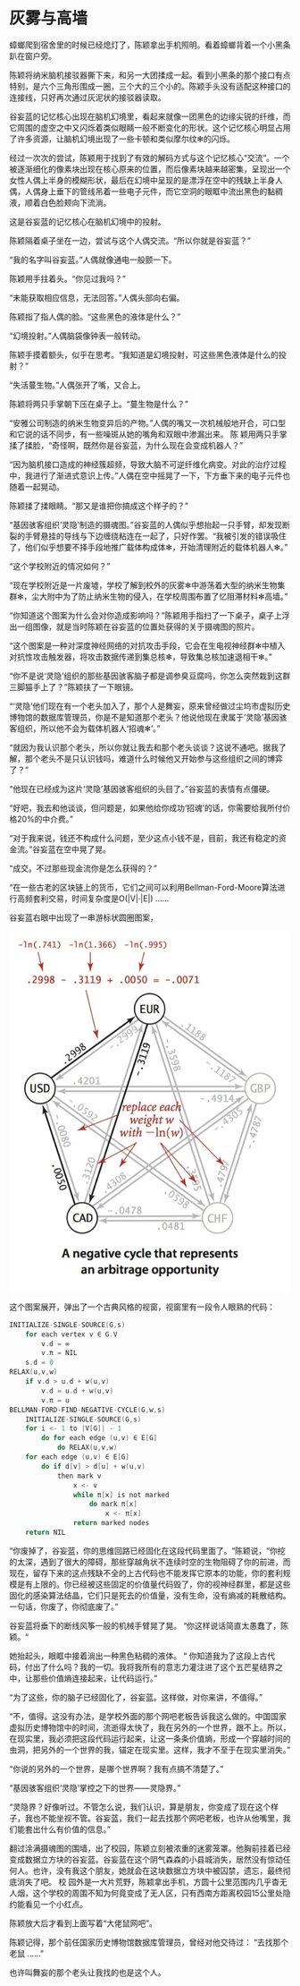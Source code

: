 # 灰雾与高墙

蟑螂爬到宿舍里的时候已经熄灯了，陈颖拿出手机照明。看着蟑螂背着一个小黑条趴在窗户旁。

陈颖将纳米脑机接驳器撕下来，和另一大团揉成一起。看到小黑条的那个接口有点特别，是六个三角形围成一圈，三个大的三个小的。陈颖手头没有适配这种接口的连接线，只好再次通过灰泥状的接驳器读取。

谷妄蓝的记忆核心出现在脑机幻境里，看起来就像一团黑色的边缘尖锐的纤维，而它周围的虚空之中又闪烁着类似眼睛一般不断变化的形状。这个记忆核心明显占用了许多资源，让脑机幻境出现了一些卡顿和类似摩尔纹✻的闪烁。

经过一次次的尝试，陈颖用于找到了有效的解码方式与这个记忆核心“交流”。一个被逐渐细化的像素块出现在核心原来的位置，而后像素块越来越密集，呈现出一个女性人偶上半身的模糊形状，最后在幻境中呈现的是漂浮在空中的残缺上半身人偶，人偶身上垂下的管线吊着一些电子元件，而它空洞的眼眶中流出黑色的黏稠液，顺着白色脸颊向下流淌。

这是谷妄蓝的记忆核心在脑机幻境中的投射。

陈颖隔着桌子坐在一边，尝试与这个人偶交流。“所以你就是谷妄蓝？”

“我的名字叫谷妄蓝。”人偶就像通电一般颤一下。

陈颖用手拄着头。“你见过我吗？”

“未能获取相应信息，无法回答。”人偶头部向右偏。

陈颖指了指人偶的脸。“这些黑色的液体是什么？”

“幻境投射。”人偶脑袋像钟表一般转动。

陈颖手摸着额头，似乎在思考。“我知道是幻境投射，可这些黑色液体是什么的投射？”

“失活蔓生物。”人偶张开了嘴，又合上。

陈颖将两只手掌朝下压在桌子上。“蔓生物是什么？”

“安雅公司制造的纳米生物变异后的产物。”人偶的嘴又一次机械般地开合，可口型和它说的话不同步，有一些噪斑从她的嘴角和双眼中渗漏出来。 陈 颖用两只手掌揉了揉脸，“奇怪啊，既然你是谷妄蓝，为什么现在会变成机器人？”

“因为脑机接口造成的神经簇超频，导致大脑不可逆纤维化病变。对此的治疗过程中，我进行了渐进式意识上传。”人偶在空中摇晃了一下，下方垂下来的电子元件也随着一起晃动。

陈颖揉了揉眼睛。“那又是谁把你搞成这个样子的？”

“基因骇客组织’灵隐’制造的摄魂图。”谷妄蓝的人偶似乎想抬起一只手臂，却发现断裂的手臂悬挂的导线与下边缠绕粘连在一起了，只好作罢。“我被引发的错误吸住了，他们似乎想要不择手段地推广载体构成体✻，开始清理附近的载体机器人✻。”

“这个学校附近的情况如何？”

“现在学校附近是一片废墟，学校了解到校外的灰雾✻中游荡着大型的纳米生物集群✻，尘大附中为了防止纳米生物的侵入，在学校周围布置了忆阻滞材料✻高墙。”

“你知道这个图案为什么会对你造成影响吗？”陈颖用手指扫了一下桌子，桌子上浮出一组图像，就是当时陈颖在谷妄蓝的位置处获得的关于摄魂图的照片。

“这个图案是一种对深度神经网络的对抗攻击手段，它会在生电视神经群✻中植入对抗性攻击触发器，将攻击数据传递到集总核✻，导致集总核加速退相干✻。”

“你不是说‘灵隐’组织的那些基因骇客脑子都是调参臭豆腐吗，你怎么突然栽到这群三脚猫手上了？”陈颖扶了一下眼镜。

“‘灵隐’他们现在有一个老头加入了，那个人是舞妄，原来曾经做过尘坞市虚拟历史博物馆的数据库管理员，你是不是知道那个老头？他说他现在隶属于‘灵隐’基因骇客组织，所以他不会为载体机器人‘招魂✻’。”

“就因为我认识那个老头，所以你就让我去和那个老头谈谈？这说不通吧。据我了解，那个老头不是只认识钱吗，难道什么时候他又开始参与这些组织之间的博弈了？”

“他现在已经成为这片‘灵隐’基因骇客组织的头目了。”谷妄蓝的表情有点僵硬。

“好吧，我去和他谈谈，但问题是，如果他给你成功‘招魂’的话，你需要给我所付价格20%的中介费。”

“对于我来说，钱还不构成什么问题，至少这点小钱不是，目前，我还有稳定的资金流。”谷妄蓝在空中晃了晃。

“成交。不过那些现金流你是怎么获得的？”

“在一些古老的区块链上的货币，它们之间可以利用Bellman-Ford-Moore算法进行高频套利交易，时间复杂度是O\(\|V\|·\|E\|\) ……

谷妄蓝右眼中出现了一串游标状圆圈图案，

![](../.gitbook/assets/image%20%281%29.png)

这个图案展开，弹出了一个古典风格的视窗，视窗里有一段令人眼熟的代码：

```c
INITIALIZE-SINGLE-SOURCE(G,s)
    for each vertex v ∈ G.V
        v.d = ∞
        v.π = NIL 
    s.d = 0
RELAX(u,v,w)
    if v.d > u.d + w(u,v)
        v.d = u.d + w(u,v)
        v.π = u 
BELLMAN-FORD-FIND-NEGATIVE-CYCLE(G,w,s)
    INITIALIZE-SINGLE-SOURCE(G,s)
    for i <- 1 to |V[G]| - 1 
        do for each edge (u,v) ∈ E[G]
            do RELAX(u,v,w)
    for each edge (u,v) ∈ E[G]
        do if d[v] > d[u] + w(u,v)
            then mark v
                x <- v
                while π[x] is not marked 
                    do mark π[x]
                        x <- π[x]
                return marked nodes 
    return NIL
```

“你废掉了，谷妄蓝，你的思维回路已经固化在这段代码里面了。“陈颖说，“你挖的太深，遇到了很大的障碍，那些穿越角状不连续时空的生物阻碍了你的前进，而现在，留存下来的这点残缺不全的上古代码也不能发挥它原本的功能，你的套利规模是有上限的。你已经被这些固定的价值量代码毁了，你的视神经群里，都是这些固化的感染算法结晶，它们只是死去的价值量，没有生命，没有熵减的耗散结构。一句话，你废了，你彻底废了。”

谷妄蓝将垂下的断线风筝一般的机械手臂晃了晃。 “你这样说话简直太愚蠢了，陈颖。“

她抬起头，眼眶中接着淌出一种黑色粘稠的液体。 “ 你知道我为了这段上古代码，付出了什么吗？我的一切。我将我所有的意志力灌注进了这个五芒星结界之中，让那些价值熵连接起来，让代码运行。”

“为了这些，你的脑子已经固化了，谷妄蓝。这样做，对你来讲，不值得。”

“不，值得。这没有办法，是学校外面的那个网吧老板告诉我这么做的。中国国家虚拟历史博物馆中的时间，流逝得太快了，我在另外的一个世界，跟不上。所以，在现实里，我必须把这段代码运行起来，让这一条条价值熵，形成一个穿越时间的虫洞，把另外的一个世界的我，锚定在现实里。这样，我才不至于在现实里消失。”

“你说的另外的一个世界，是哪个世界啊？我有点搞不清楚了。”

“基因骇客组织‘灵隐’掌控之下的世界——灵隐界。”

“灵隐界？好像听过。不管怎么说，我们认识，算是朋友，你变成了现在这个样子，我也不能坐视不管。谷妄蓝，我们一起去找那个网吧老板，也许从他嘴里，我们能套出什么有价值的信息。”

翻过涂满摄魂图的围墙，出了校园，陈颖立刻被浓重的迷雾笼罩。他胸前挂着已经变成数据立方块的谷妄蓝。谷妄蓝在这个阴气森森的小县城消失，居然没有惊动任何人。也许，没有我这个朋友，她就会在这块数据立方块中被囚禁，遗忘，最终彻底消失了吧。 校 园外是一大片荒野，陈颖拿出手机，方圆十公里范围内几乎杳无人烟，这个学校的周围不知为何竟变成了无人区，只有西南方距离校园15公里处隐约能看见一个小红点。

陈颖放大后才看到上面写着“大佬鼠网吧”。

陈颖记得，那个前任国家历史博物馆数据库管理员，曾经对他交待过： “去找那个老鼠 ……” 

也许叫舞妄的那个老头让我找的也是这个人。

